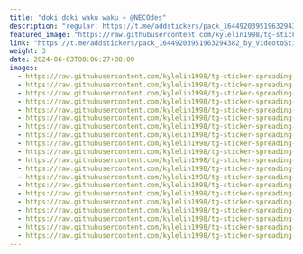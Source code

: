 ```yaml
---
title: "doki doki waku waku 💀 @NECOdes"
description: "regular: https://t.me/addstickers/pack_16449203951963294382_by_VideotoStickerBot"
featured_image: "https://raw.githubusercontent.com/kylelin1998/tg-sticker-spreading-worldwide-images/main/img/9fef91a9-cfa4-4926-942e-2b1c6e074490.jpg"
link: "https://t.me/addstickers/pack_16449203951963294382_by_VideotoStickerBot"
weight: 3
date: 2024-06-03T08:06:27+08:00
images:
  - https://raw.githubusercontent.com/kylelin1998/tg-sticker-spreading-worldwide-images/main/img/9fef91a9-cfa4-4926-942e-2b1c6e074490.jpg
  - https://raw.githubusercontent.com/kylelin1998/tg-sticker-spreading-worldwide-images/main/img/44404ba7-20c3-4011-95d3-05fda178c626.jpg
  - https://raw.githubusercontent.com/kylelin1998/tg-sticker-spreading-worldwide-images/main/img/eb385381-34e4-4123-a045-f317057114e4.jpg
  - https://raw.githubusercontent.com/kylelin1998/tg-sticker-spreading-worldwide-images/main/img/d873c3a9-152c-45d7-ad76-c82776527629.jpg
  - https://raw.githubusercontent.com/kylelin1998/tg-sticker-spreading-worldwide-images/main/img/bb1f6e23-74f8-4ee1-ab25-d4f3bbcec5a7.jpg
  - https://raw.githubusercontent.com/kylelin1998/tg-sticker-spreading-worldwide-images/main/img/9ed6b6e8-7c47-4f00-bc10-5c37d2f5b58e.jpg
  - https://raw.githubusercontent.com/kylelin1998/tg-sticker-spreading-worldwide-images/main/img/2d71767d-e2d1-40ab-b0d1-42c7c655558b.jpg
  - https://raw.githubusercontent.com/kylelin1998/tg-sticker-spreading-worldwide-images/main/img/96f79482-892a-4b35-82e7-f193b31f31d5.jpg
  - https://raw.githubusercontent.com/kylelin1998/tg-sticker-spreading-worldwide-images/main/img/4fa5f091-3ee1-4ea2-8cc2-e8ee13efe6ef.jpg
  - https://raw.githubusercontent.com/kylelin1998/tg-sticker-spreading-worldwide-images/main/img/c4d6ab74-151f-46b9-9254-e08ae4f5b511.jpg
  - https://raw.githubusercontent.com/kylelin1998/tg-sticker-spreading-worldwide-images/main/img/93be9dab-736d-4a4a-aef5-0b23ee2ff7f8.jpg
  - https://raw.githubusercontent.com/kylelin1998/tg-sticker-spreading-worldwide-images/main/img/1a318fe0-276b-4459-8021-1b35d75a163b.jpg
  - https://raw.githubusercontent.com/kylelin1998/tg-sticker-spreading-worldwide-images/main/img/faa47645-9a4a-4677-9eac-c1bf71839778.jpg
  - https://raw.githubusercontent.com/kylelin1998/tg-sticker-spreading-worldwide-images/main/img/c2a58b96-6e16-48ec-80e9-ead755f613bb.jpg
  - https://raw.githubusercontent.com/kylelin1998/tg-sticker-spreading-worldwide-images/main/img/503233d1-c9f9-4b44-983e-20d081c854f5.jpg
  - https://raw.githubusercontent.com/kylelin1998/tg-sticker-spreading-worldwide-images/main/img/183f66c6-a888-43ed-a022-d87428bbfd50.jpg
  - https://raw.githubusercontent.com/kylelin1998/tg-sticker-spreading-worldwide-images/main/img/bb76ad22-7f7b-45a3-b252-b91b73ddd261.jpg
  - https://raw.githubusercontent.com/kylelin1998/tg-sticker-spreading-worldwide-images/main/img/571c1268-b15b-451a-8648-d617fb8210e5.jpg
  - https://raw.githubusercontent.com/kylelin1998/tg-sticker-spreading-worldwide-images/main/img/8fd454d9-6fe6-4395-b520-781809a0e99c.jpg
  - https://raw.githubusercontent.com/kylelin1998/tg-sticker-spreading-worldwide-images/main/img/6dd409a7-1d1d-4f99-924a-a2b30f25540b.jpg
---
```

